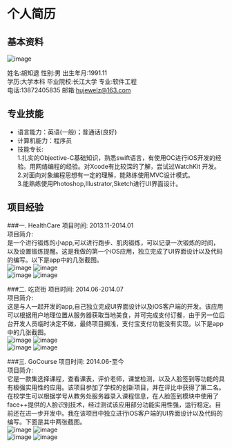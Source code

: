 个人简历
==========
基本资料
----------
![image](https://github.com/huluobobo/Personalresume/raw/master/sources/me.png)<br>

姓名:胡知退      性别:男      出生年月:1991.11 <br>
学历:大学本科     毕业院校:长江大学      专业:软件工程 <br>
电话:13872405835      邮箱:hujewelz@163.com <br>

专业技能
--------
* 语言能力：英语(一般)；普通话(良好) 
* 计算机能力：程序员 
* 技能专长: <br>
  1.扎实的Objective-C基础知识，熟悉swift语言，有使用OC进行iOS开发的经验。用网络编程的经验。对Xcode有比较深的了解，尝试过WatchKit     开发。<br>
  2.对面向对象编程思想有一定的理解，能熟练使用MVC设计模式。<br>
  3.能熟练使用Photoshop,Illustrator,Sketch进行UI界面设计。

项目经验
----------
###一. HealthCare
项目时间: 2013.11-2014.01 <br>
项目简介: <br>
是一个进行锻炼的小app,可以进行跑步、肌肉锻炼，可以记录一次锻炼的时间，以及设置锻炼提醒。这是我做的第一个iOS应用，独立完成了UI界面设计以及代码的编写。以下是app中的几张截图。<br>
![image](https://github.com/huluobobo/Personalresume/raw/master/sources/1.png)
![image](https://github.com/huluobobo/Personalresume/raw/master/sources/2.png) <br>
![image](https://github.com/huluobobo/Personalresume/raw/master/sources/3.png)
![image](https://github.com/huluobobo/Personalresume/raw/master/sources/4.png)

###二. 吃货街
项目时间: 2014.06-2014.07 <br>
项目简介: <br>
这是与人一起开发的app,自己独立完成UI界面设计以及iOS客户端的开发。该应用可以根据用户地理位置从服务器获取当地美食，并可完成支付订餐，由于另一位后台开发人员临时决定不做，最终项目搁浅，支付宝支付功能没有实现。以下是app中的几张截图。<br>
![image](https://github.com/huluobobo/Personalresume/raw/master/sources/5.png)
![image](https://github.com/huluobobo/Personalresume/raw/master/sources/6.png) <br>
![image](https://github.com/huluobobo/Personalresume/raw/master/sources/7.png)
![image](https://github.com/huluobobo/Personalresume/raw/master/sources/8.png)

###三. GoCourse
项目时间: 2014.06-至今 <br>
项目简介: <br>
它是一款集选择课程，查看课表，评价老师，课堂检测，以及人脸签到等功能的具有极强实用性的应用。该项目参加了学校的创新项目，并在评比中获得了第二名。<br>
在校学生可以根据学号从教务处服务器录入课程信息，在人脸签到模块中使用了face++提供的人脸识别技术，经过测试该应用部分功能实用性强，运行稳定。目前还在进一步开发中。我在该项目中独立进行iOS客户端的UI界面设计以及代码的编写。下面是其中两张截图。
<br>
![image](https://github.com/huluobobo/Personalresume/raw/master/sources/9.png)
![image](https://github.com/huluobobo/Personalresume/raw/master/sources/10.png) <br>
![image](https://github.com/huluobobo/Personalresume/raw/master/sources/7.png)
![image](https://github.com/huluobobo/Personalresume/raw/master/sources/8.png)

